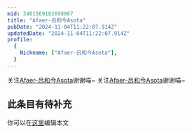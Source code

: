 ```yaml
---
mid: 3461569182698067
title: "Afaer-吕和今Asota"
pubDate: "2024-11-04T11:22:07.914Z"
updatedDate: "2024-11-04T11:22:07.914Z"
profile:
  {
    Nickname: ["Afaer-吕和今Asota"],
  }
---
```


关注[Afaer-吕和今Asota](https://space.bilibili.com/3461569182698067)谢谢喵~ 关注[Afaer-吕和今Asota](https://space.bilibili.com/3461569182698067)谢谢喵~

## 此条目有待补充
你可以在[这里](https://github.com/Yuhanawa/VTuber.ICU-Content/edit/master/v/Afaer-吕和今Asota/index.md)编辑本文

